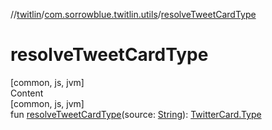 //[twitlin](../index.md)/[com.sorrowblue.twitlin.utils](index.md)/[resolveTweetCardType](resolve-tweet-card-type.md)



# resolveTweetCardType  
[common, js, jvm]  
Content  
[common, js, jvm]  
fun [resolveTweetCardType](resolve-tweet-card-type.md)(source: [String](https://kotlinlang.org/api/latest/jvm/stdlib/kotlin/-string/index.html)): [TwitterCard.Type](../com.sorrowblue.twitlin.objects/-twitter-card/-type/index.md)  



